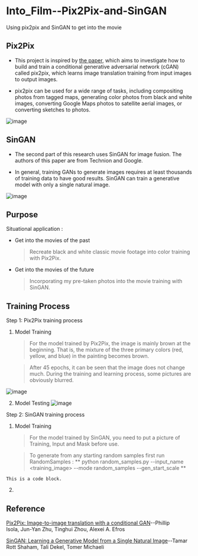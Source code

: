 # Into_Film--Pix2Pix-and-SinGAN

Using pix2pix and SinGAN to get into the movie

## Pix2Pix

 * This project is inspired by [the paper](https://arxiv.org/abs/1611.07004), which aims to investigate how to build and train a conditional generative adversarial network (cGAN) called pix2pix, which learns image translation training from input images to output images.

 * pix2pix can be used for a wide range of tasks, including compositing photos from tagged maps, generating color photos from black and white images, converting Google Maps photos to satellite aerial images, or converting sketches to photos.

![image](https://user-images.githubusercontent.com/69034494/163197685-38160454-dd39-4fd5-abc5-7da9f85255e2.png)


## SinGAN

 * The second part of this research uses SinGAN for image fusion. The authors of this paper are from Technion and Google.

 * In general, training GANs to generate images requires at least thousands of training data to have good results. SinGAN can train a generative model with only a single natural image.

![image](https://user-images.githubusercontent.com/69034494/163198062-c7fc22c6-34ee-4e69-8b20-378ae6cb03d0.png)

## Purpose

  Situational application :
  
  * Get into the movies of the past
    > Recreate black and white classic movie footage into color training with Pix2Pix.
    
  * Get into the movies of the future
    > Incorporating my pre-taken photos into the movie training with SinGAN.

## Training Process

  Step 1: Pix2Pix training process
  
   1. Model Training
    
      > For the model trained by Pix2Pix, the image is mainly brown at the beginning. That is, the mixture of the three primary colors (red, yellow, and blue) in the painting becomes brown.

      > After 45 epochs, it can be seen that the image does not change much. During the training and learning process, some pictures are obviously blurred.
      
![image](https://user-images.githubusercontent.com/69034494/163203221-be095c18-d9ba-4750-bc6e-cb60d471c92c.png)

   2. Model Testing
      ![image](https://user-images.githubusercontent.com/69034494/163203515-3dcb79db-a799-449f-b30c-f0e4c118a32d.png)
      
  Step 2: SinGAN training process

   1. Model Training
   
      > For the model trained by SinGAN, you need to put a picture of Training, Input and Mask before use.

      >  To generate from any starting random samples first run RandomSamples :
      ** python random_samples.py --input_name <training_image> --mode random_samples --gen_start_scale <start scale> **
  
<pre><code>This is a code block.
</code></pre>
   
   2. 


## Reference

[Pix2Pix: Image-to-image translation with a conditional GAN](https://www.tensorflow.org/tutorials/generative/pix2pix)--Phillip Isola, Jun-Yan Zhu, Tinghui Zhou, Alexei A. Efros

[SinGAN: Learning a Generative Model from a Single Natural Image](https://openaccess.thecvf.com/content_ICCV_2019/papers/Shaham_SinGAN_Learning_a_Generative_Model_From_a_Single_Natural_Image_ICCV_2019_paper.pdf)--Tamar Rott Shaham, Tali Dekel, Tomer Michaeli 
